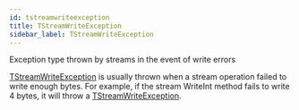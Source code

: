 ```yaml
---
id: tstreamwriteexception
title: TStreamWriteException
sidebar_label: TStreamWriteException
---
```


Exception type thrown by streams in the event of write errors



[TStreamWriteException](../../../brl/brl.stream/tstreamwriteexception) is usually thrown when a stream operation failed to write enough
bytes. For example, if the stream WriteInt method fails to write 4 bytes, it will throw
a [TStreamWriteException](../../../brl/brl.stream/tstreamwriteexception).


